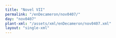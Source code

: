 ```yaml
---
title: "Novel VII"
permalink: "/enDecameron/nov0407/"
day: "nov0407"
plant-xml: "/assets/xml/enDecameron/nov0407.xml"
layout: "single-xml"
---
```

